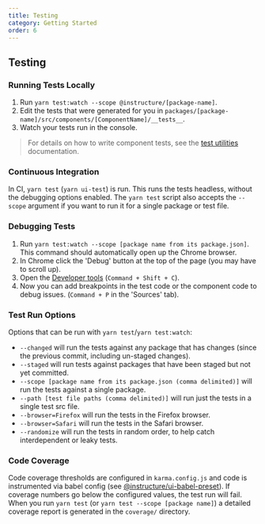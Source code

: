 ```yaml
---
title: Testing
category: Getting Started
order: 6
---
```


## Testing

### Running Tests Locally

1. Run `yarn test:watch --scope @instructure/[package-name]`.
1. Edit the tests that were generated for you in `packages/[package-name]/src/components/[ComponentName]/__tests__`.
1. Watch your tests run in the console.

> For details on how to write component tests, see the [test utilities](#ui-test-utils) documentation.

### Continuous Integration

In CI, `yarn test` (`yarn ui-test`) is run. This runs the tests headless, without the debugging options enabled.
The `yarn test` script also accepts the `--scope` argument if you want to run it for a single package or test file.

### Debugging Tests

1. Run `yarn test:watch --scope [package name from its package.json]`. This command should automatically open up the Chrome browser.
2. In Chrome click the 'Debug' button at the top of the page (you may have to scroll up).
3. Open the [Developer tools](https://developers.google.com/web/tools/chrome-devtools/debug/?hl=en) (`Command + Shift + C`).
4. Now you can add breakpoints in the test code or the component code to debug issues. (`Command + P` in the 'Sources' tab).

### Test Run Options

Options that can be run with `yarn test`/`yarn test:watch`:
- `--changed` will run the tests against any package that has changes (since the previous commit, including un-staged changes).
- `--staged` will run tests against packages that have been staged but not yet committed.
- `--scope [package name from its package.json (comma delimited)]` will run the tests against a single package.
- `--path [test file paths (comma delimited)]` will run just the tests in a single test src file.
- `--browser=Firefox` will run the tests in the Firefox browser.
- `--browser=Safari` will run the tests in the Safari browser.
- `--randomize` will run the tests in random order, to help catch interdependent or leaky tests.

### Code Coverage

Code coverage thresholds are configured in `karma.config.js` and code is instrumented
via babel config (see [@instructure/ui-babel-preset](#ui-babel-preset)).
If coverage numbers go below the configured values, the test run will fail.
When you run `yarn test` (or `yarn test --scope [package name]`) a detailed coverage report is generated in the `coverage/` directory.
